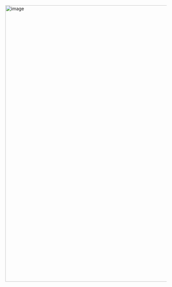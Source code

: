 <img width="1900" height="866" alt="image" src="https://github.com/user-attachments/assets/1033d80c-927c-4bc8-af81-8f7ccf2cb504" />


